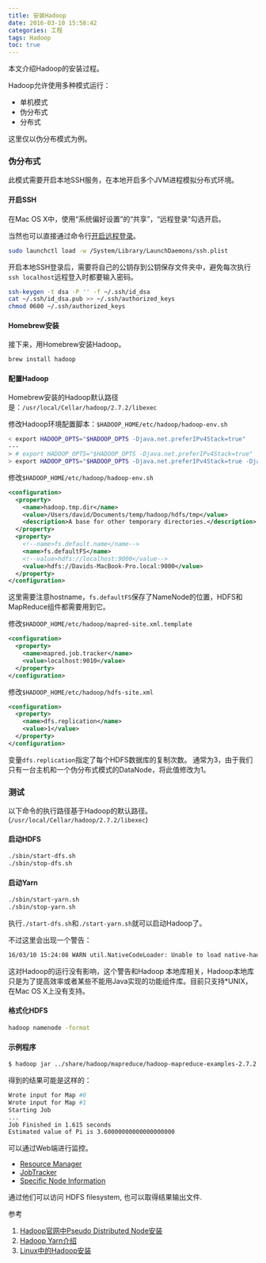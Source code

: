 ```yaml
---
title: 安装Hadoop
date: 2016-03-10 15:58:42
categories: 工程
tags: Hadoop
toc: true
---
```


本文介绍Hadoop的安装过程。

Hadoop允许使用多种模式运行：

* 单机模式
* 伪分布式
* 分布式

这里仅以伪分布模式为例。

### 伪分布式

此模式需要开启本地SSH服务，在本地开启多个JVM进程模拟分布式环境。

#### 开启SSH

在Mac OS X中，使用“系统偏好设置”的“共享”，“远程登录”勾选开启。

当然也可以直接通过命令行[开启远程登录](/2016/02/22/mac-os-memo/)。

```bash
sudo launchctl load -w /System/Library/LaunchDaemons/ssh.plist
```

开启本地SSH登录后，需要将自己的公钥存到公钥保存文件夹中，避免每次执行`ssh localhost`远程登入时都要输入密码。

```bash
ssh-keygen -t dsa -P '' -f ~/.ssh/id_dsa
cat ~/.ssh/id_dsa.pub >> ~/.ssh/authorized_keys
chmod 0600 ~/.ssh/authorized_keys
```

#### Homebrew安装

接下来，用Homebrew安装Hadoop。

```bash
brew install hadoop
```

#### 配置Hadoop

Homebrew安装的Hadoop默认路径是：`/usr/local/Cellar/hadoop/2.7.2/libexec`

修改Hadoop环境配置脚本：`$HADOOP_HOME/etc/hadoop/hadoop-env.sh`

```bash
< export HADOOP_OPTS="$HADOOP_OPTS -Djava.net.preferIPv4Stack=true"
---
> # export HADOOP_OPTS="$HADOOP_OPTS -Djava.net.preferIPv4Stack=true"
> export HADOOP_OPTS="$HADOOP_OPTS -Djava.net.preferIPv4Stack=true -Djava.security.krb5.realm= -Djava.security.krb5.kdc="
```

修改`$HADOOP_HOME/etc/hadoop/hadoop-env.sh`

```xml
<configuration>
  <property>
    <name>hadoop.tmp.dir</name>
    <value>/Users/david/Documents/temp/hadoop/hdfs/tmp</value>
    <description>A base for other temporary directories.</description>
  </property>
  <property>
    <!--name>fs.default.name</name-->
    <name>fs.defaultFS</name>
    <!--value>hdfs://localhost:9000</value-->
    <value>hdfs://Davids-MacBook-Pro.local:9000</value>
  </property>
</configuration>
```

这里需要注意hostname，`fs.defaultFS`保存了NameNode的位置，HDFS和MapReduce组件都需要用到它。

修改`$HADOOP_HOME/etc/hadoop/mapred-site.xml.template`

```xml
<configuration>
  <property>
    <name>mapred.job.tracker</name>
    <value>localhost:9010</value>
  </property>
</configuration>
```

修改`$HADOOP_HOME/etc/hadoop/hdfs-site.xml`

```xml
<configuration>
  <property>
    <name>dfs.replication</name>
    <value>1</value>
  </property>
</configuration>
```

变量`dfs.replication`指定了每个HDFS数据库的复制次数。 通常为3，由于我们只有一台主机和一个伪分布式模式的DataNode，将此值修改为1。

### 测试

以下命令的执行路径基于Hadoop的默认路径。(`/usr/local/Cellar/hadoop/2.7.2/libexec`)

#### 启动HDFS

```bash
./sbin/start-dfs.sh
./sbin/stop-dfs.sh
```

#### 启动Yarn

```bash
./sbin/start-yarn.sh
./sbin/stop-yarn.sh
```

执行`./start-dfs.sh`和`./start-yarn.sh`就可以启动Hadoop了。

不过这里会出现一个警告：

```bash
16/03/10 15:24:08 WARN util.NativeCodeLoader: Unable to load native-hadoop library for your platform... using builtin-java classes where applicable
```

这对Hadoop的运行没有影响，这个警告和Hadoop 本地库相关，Hadoop本地库只是为了提高效率或者某些不能用Java实现的功能组件库。目前只支持*UNIX，在Mac OS X上没有支持。

#### 格式化HDFS

```bash
hadoop namenode -format
```

#### 示例程序

```bash
$ hadoop jar ../share/hadoop/mapreduce/hadoop-mapreduce-examples-2.7.2.jar pi 2 5
```

得到的结果可能是这样的：

```bash
Wrote input for Map #0
Wrote input for Map #1
Starting Job
...
Job Finished in 1.615 seconds
Estimated value of Pi is 3.60000000000000000000
```

可以通过Web端进行监控。

* [Resource Manager](http://localhost:50070)
* [JobTracker](http://localhost:8088)
* [Specific Node Information](http://localhost:8042)

通过他们可以访问 HDFS filesystem, 也可以取得结果输出文件.

参考

1. [Hadoop官网中Pseudo Distributed Node安装](https://hadoop.apache.org/docs/stable/hadoop-project-dist/hadoop-common/SingleCluster.html#Pseudo-Distributed_Operation)
2. [Hadoop Yarn介绍](http://www.uml.org.cn/sjjm/201302251.asp)
3. [Linux中的Hadoop安装](http://blog.csdn.net/ggz631047367/article/details/42426391)
